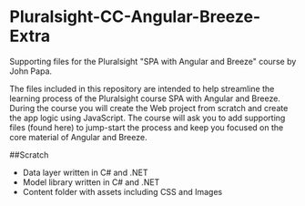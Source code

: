 Pluralsight-CC-Angular-Breeze-Extra
===================================

Supporting files for the Pluralsight "SPA with Angular and Breeze" course by John Papa. 

The files included in this repository are intended to help streamline the learning process of the Pluralsight course SPA with Angular and Breeze. During the course you will create the Web project from scratch
and create the app logic using JavaScript. The course will ask you to add supporting files (found here) to jump-start the process and keep you focused on the core material of Angular and Breeze.

##Scratch
 - Data layer written in C# and .NET
 - Model library written in C# and .NET
 - Content folder with assets including CSS and Images